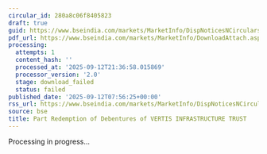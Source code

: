 ```yaml
---
circular_id: 280a8c06f8405823
draft: true
guid: https://www.bseindia.com/markets/MarketInfo/DispNoticesNCirculars.aspx?Noticeid={A5E9A031-DF2C-4E52-9037-2E48719795A3}&noticeno=20250912-33&dt=09/12/2025&icount=33&totcount=103&flag=0
pdf_url: https://www.bseindia.com/markets/MarketInfo/DownloadAttach.aspx?id=20250912-33&attachedId=
processing:
  attempts: 1
  content_hash: ''
  processed_at: '2025-09-12T21:36:58.015869'
  processor_version: '2.0'
  stage: download_failed
  status: failed
published_date: '2025-09-12T07:56:25+00:00'
rss_url: https://www.bseindia.com/markets/MarketInfo/DispNoticesNCirculars.aspx?Noticeid={A5E9A031-DF2C-4E52-9037-2E48719795A3}&noticeno=20250912-33&dt=09/12/2025&icount=33&totcount=103&flag=0
source: bse
title: Part Redemption of Debentures of VERTIS INFRASTRUCTURE TRUST
---
```


Processing in progress...